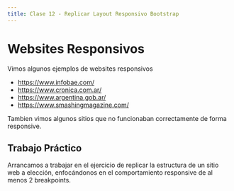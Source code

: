 ```yaml
---
title: Clase 12 - Replicar Layout Responsivo Bootstrap
---
```


# Websites Responsivos

Vimos algunos ejemplos de websites responsivos 

- https://www.infobae.com/
- https://www.cronica.com.ar/
- https://www.argentina.gob.ar/
- https://www.smashingmagazine.com/

Tambien vimos algunos sitios que no funcionaban correctamente de forma responsive.

## Trabajo Práctico

Arrancamos a trabajar en el ejercicio de replicar la estructura de un sitio web a elección, enfocándonos en el comportamiento responsive de al menos 2 breakpoints.
